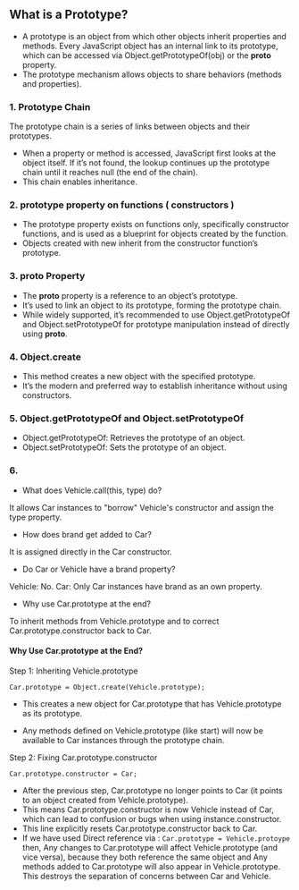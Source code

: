 ## What is a Prototype?
+ A prototype is an object from which other objects inherit properties and methods. Every JavaScript object has an internal link to its prototype, which can be accessed via Object.getPrototypeOf(obj) or the __proto__ property.
+ The prototype mechanism allows objects to share behaviors (methods and properties).

### 1. Prototype Chain
The prototype chain is a series of links between objects and their prototypes.
+ When a property or method is accessed, JavaScript first looks at the object itself. If it’s not found, the lookup continues up the prototype chain until it reaches null (the end of the chain).
+ This chain enables inheritance.

### 2. prototype property on functions ( constructors )
+ The prototype property exists on functions only, specifically constructor functions, and is used as a blueprint for objects created by the function.
+ Objects created with new inherit from the constructor function’s prototype.

### 3. __proto__ Property
+ The __proto__ property is a reference to an object’s prototype.
+ It’s used to link an object to its prototype, forming the prototype chain.
+ While widely supported, it’s recommended to use Object.getPrototypeOf and Object.setPrototypeOf for prototype manipulation instead of directly using __proto__.

### 4. Object.create
+ This method creates a new object with the specified prototype.
+ It’s the modern and preferred way to establish inheritance without using constructors.

### 5. Object.getPrototypeOf and Object.setPrototypeOf
+ Object.getPrototypeOf: Retrieves the prototype of an object.
+ Object.setPrototypeOf: Sets the prototype of an object.

### 6. 
+ What does Vehicle.call(this, type) do?

It allows Car instances to "borrow" Vehicle's constructor and assign the type property.

+ How does brand get added to Car?

It is assigned directly in the Car constructor.

+ Do Car or Vehicle have a brand property?

Vehicle: No.
Car: Only Car instances have brand as an own property.

+ Why use Car.prototype at the end?

To inherit methods from Vehicle.prototype and to correct Car.prototype.constructor back to Car.

#### Why Use Car.prototype at the End?
Step 1: Inheriting Vehicle.prototype

`Car.prototype = Object.create(Vehicle.prototype);`

+ This creates a new object for Car.prototype that has Vehicle.prototype as its prototype.

+ Any methods defined on Vehicle.prototype (like start) will now be available to Car instances through the prototype chain.

Step 2: Fixing Car.prototype.constructor

`Car.prototype.constructor = Car;`

+ After the previous step, Car.prototype no longer points to Car (it points to an object created from Vehicle.prototype).
+ This means Car.prototype.constructor is now Vehicle instead of Car, which can lead to confusion or bugs when using instance.constructor.
+ This line explicitly resets Car.prototype.constructor back to Car.
+ If we have used Direct reference via : 
`Car.prototype = Vehicle.protoype`
then, Any changes to Car.prototype will affect Vehicle.prototype (and vice versa), because they both reference the same object and 
Any methods added to Car.prototype will also appear in Vehicle.prototype.
This destroys the separation of concerns between Car and Vehicle.


